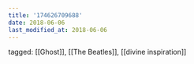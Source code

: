 ```yaml
---
title: '174626709688'
date: 2018-06-06
last_modified_at: 2018-06-06
---
```

tagged: [[Ghost]], [[The Beatles]], [[divine inspiration]]
<iframe frameborder="0" height="1" id="ga_target" scrolling="no" style="background-color:transparent; overflow:hidden; position:absolute; top:0; left:0; z-index:9999;" width="1"></iframe>
